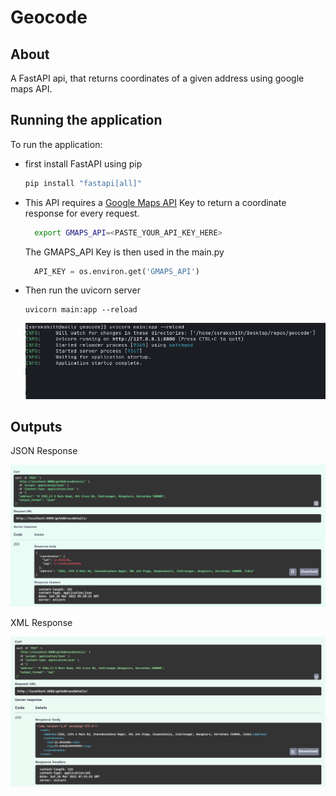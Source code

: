 # Geocode

## About

A FastAPI api, that returns coordinates of a given address using google maps API.

## Running the application

To run the application:

+ first install FastAPI using pip

    ```sh
    pip install "fastapi[all]"
    ```
+ This API requires a [Google Maps API](https://developers.google.com/maps/documentation/geocoding/overview) Key to return a coordinate response for every request.

  ```bash
    export GMAPS_API=<PASTE_YOUR_API_KEY_HERE>
  ```
  The GMAPS_API Key is then used in the main.py

  ```python
    API_KEY = os.environ.get('GMAPS_API')
  ```



+ Then run the uvicorn server

    ```
    uvicorn main:app --reload
    ```

    ![Running the uvicorn server](.pictures/uvicorn_server.png)

## Outputs

  JSON Response

  ![JSON Response](.pictures/json_output.png)

  XML Response

  ![XML Response](.pictures/xml_output.png)

